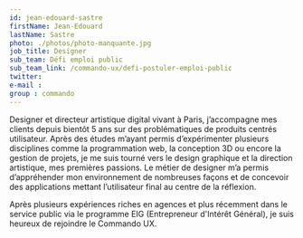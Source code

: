 ```yaml
---
id: jean-edouard-sastre
firstName: Jean-Edouard
lastName: Sastre
photo: ./photos/photo-manquante.jpg
job_title: Designer
sub_team: Défi emploi public
sub_team_link: /commando-ux/defi-postuler-emploi-public
twitter:
e-mail :
group : commando
---
```


Designer et directeur artistique digital vivant à Paris, j’accompagne mes clients depuis bientôt 5 ans sur des problématiques de produits centrés utilisateur. Après des études m’ayant permis d’expérimenter plusieurs disciplines comme la programmation web, la conception 3D ou encore la gestion de projets, je me suis tourné vers le design graphique et la direction artistique, mes premières passions. Le métier de designer m’a permis d’appréhender mon environnement de nombreuses façons et de concevoir des applications mettant l’utilisateur final au centre de la réflexion.

Après plusieurs expériences riches en agences et plus récemment dans le service public via le programme EIG (Entrepreneur d'Intérêt Général), je suis heureux de rejoindre le Commando UX.
